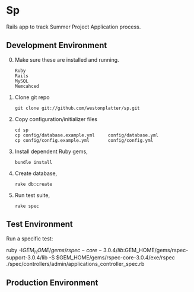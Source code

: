 # Sp
Rails app to track Summer Project Application process.  

## Development Environment

0. Make sure these are installed and running.  
    
    ```
    Ruby  
    Rails  
    MySQL  
    Memcahced  
    ```

1. Clone git repo

    ```
    git clone git://github.com/westonplatter/sp.git
    ```

2. Copy configuration/initializer files

    ```
    cd sp
    cp config/database.example.yml     config/database.yml  
    cp config/config.example.yml       config/config.yml  
    ```

3. Install dependent Ruby gems, 

    ```
    bundle install
    ```

4. Create database,

    ```
    rake db:create
    ```

5. Run test suite, 

    ```
    rake spec
    ```


## Test Environment

Run a specific test:

ruby -I$GEM_HOME/gems/rspec-core-3.0.4/lib:$GEM_HOME/gems/rspec-support-3.0.4/lib -S $GEM_HOME/gems/rspec-core-3.0.4/exe/rspec ./spec/controllers/admin/applications_controller_spec.rb

## Production Environment  

